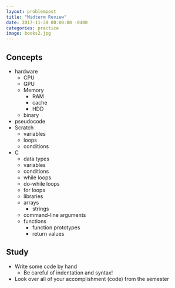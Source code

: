 ```yaml
---
layout: problempost
title: "Midterm Review"
date: 2017-11-30 00:00:00 -0400
categories: practice
image: books2.jpg
---
```


## Concepts
- hardware
  - CPU
  - GPU
  - Memory
    - RAM
    - cache
    - HDD
  - binary
- pseudocode
- Scratch
  - variables
  - loops
  - conditions
- C
  - data types
  - variables
  - conditions
  - while loops
  - do-while loops
  - for loops
  - libraries
  - arrays
    - strings
  - command-line arguments
  - functions
    - function prototypes
    - return values

## Study
- Write some code by hand
  - Be careful of indentation and syntax!
- Look over all of your accomplishment (code) from the semester
